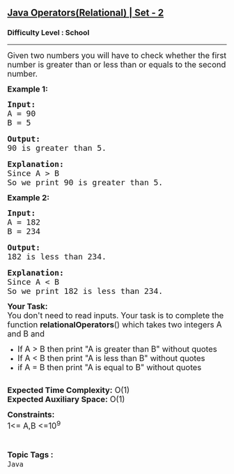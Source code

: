 <h2><a href="https://www.geeksforgeeks.org/problems/java-operatorsrelational-set-22338/1?page=2&category=Java&sortBy=submissions">Java Operators(Relational) | Set - 2</a></h2><h3>Difficulty Level : School</h3><hr><div class="problems_problem_content__Xm_eO"><p><span style="font-size:18px">Given two numbers you will have to check whether the first number is greater than or less than or equals to the second number.</span></p>

<p><span style="font-size:18px"><strong>Example 1:</strong></span></p>

<pre><span style="font-size:18px"><strong>Input:</strong>
A = 90
B = 5</span>

<span style="font-size:18px"><strong>Output:</strong>
90 is greater than 5.</span>

<span style="font-size:18px"><strong>Explanation:</strong>
Since A &gt; B
So we print 90 is greater than 5.</span></pre>

<p><strong><span style="font-size:18px">Example 2:</span></strong></p>

<pre><span style="font-size:18px"><strong>Input:</strong>
A = 182
B = 234</span>

<span style="font-size:18px"><strong>Output:</strong>
182 is less than 234.</span>

<span style="font-size:18px"><strong>Explanation:</strong>
Since A &lt; B
So we print 182 is less than 234.</span></pre>

<p><span style="font-size:18px"><strong>Your Task:&nbsp;&nbsp;</strong><br>
You don't need to read inputs.&nbsp;Your task is to complete the function <strong>relationalOperators</strong>()&nbsp;which takes two integers A and B and&nbsp;</span></p>

<ul>
	<li><span style="font-size:18px">If A &gt; B then print "A is greater than B" without quotes</span></li>
	<li><span style="font-size:18px">If A &lt; B then print "A is less than B" without quotes</span></li>
	<li><span style="font-size:18px">if A = B then print "A is equal&nbsp;to B" without quotes</span></li>
</ul>

<p><br>
<span style="font-size:18px"><strong>Expected Time Complexity:</strong> O(1)<br>
<strong>Expected Auxiliary Space:</strong> O(1)</span></p>

<p><span style="font-size:18px"><strong>Constraints:</strong><br>
1&lt;= A,B &lt;=10<sup>9</sup></span></p>
</div><br><p><span style=font-size:18px><strong>Topic Tags : </strong><br><code>Java</code>&nbsp;